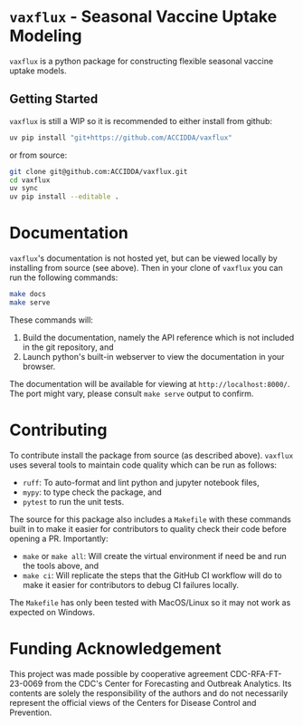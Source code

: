 # `vaxflux` - Seasonal Vaccine Uptake Modeling

`vaxflux` is a python package for constructing flexible seasonal vaccine uptake models.

## Getting Started

`vaxflux` is still a WIP so it is recommended to either install from github:

```bash
uv pip install "git+https://github.com/ACCIDDA/vaxflux"
```

or from source:

```bash
git clone git@github.com:ACCIDDA/vaxflux.git
cd vaxflux
uv sync
uv pip install --editable .
```

# Documentation

`vaxflux`'s documentation is not hosted yet, but can be viewed locally by installing from source (see above). Then in your clone of `vaxflux` you can run the following commands:

```bash
make docs
make serve
```

These commands will:

1. Build the documentation, namely the API reference which is not included in the git repository, and
2. Launch python's built-in webserver to view the documentation in your browser.

The documentation will be available for viewing at `http://localhost:8000/`. The port might vary, please consult `make serve` output to confirm.

# Contributing

To contribute install the package from source (as described above). `vaxflux` uses several tools to maintain code quality which can be run as follows:

* `ruff`: To auto-format and lint python and jupyter notebook files,
* `mypy`: to type check the package, and
* `pytest` to run the unit tests.

The source for this package also includes a `Makefile` with these commands built in to make it easier for contributors to quality check their code before opening a PR. Importantly:

* `make` or `make all`: Will create the virtual environment if need be and run the tools above, and
* `make ci`: Will replicate the steps that the GitHub CI workflow will do to make it easier for contributors to debug CI failures locally.

The `Makefile` has only been tested with MacOS/Linux so it may not work as expected on Windows.

# Funding Acknowledgement

This project was made possible by cooperative agreement CDC-RFA-FT-23-0069 from the CDC's Center for Forecasting and Outbreak Analytics. Its contents are solely the responsibility of the authors and do not necessarily represent the official views of the Centers for Disease Control and Prevention.
